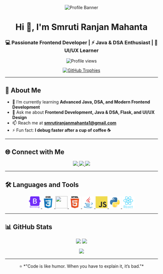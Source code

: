 <!-- Profile Banner -->
<p align="center">
  <img src="https://media.geeksforgeeks.org/wp-content/cdn-uploads/20220416200936/Top-10-Front-End-Developer-Skills-That-You-Need-in-2022.png" 
       alt="Profile Banner" 
       width="50%" />
</p>

<!-- Intro -->
<h1 align="center">Hi 👋, I'm Smruti Ranjan Mahanta</h1>
<h3 align="center">💻 Passionate Frontend Developer | ⚡ Java & DSA Enthusiast | 🎨 UI/UX Learner</h3>

<!-- Profile Views -->
<p align="center">
  <img src="https://komarev.com/ghpvc/?username=smrutiranjanmahanta&label=Profile%20views&color=0e75b6&style=flat" alt="Profile views" />
</p>

<!-- Trophies -->
<p align="center">
  <a href="https://github.com/ryo-ma/github-profile-trophy">
    <img src="https://github-profile-trophy.vercel.app/?username=smrutiranjanmahanta&theme=dracula&margin-w=10&margin-h=10" alt="GitHub Trophies" />
  </a>
</p>

---

## 🚀 About Me  
- 🌱 I’m currently learning **Advanced Java, DSA, and Modern Frontend Development**  
- 💬 Ask me about **Frontend Development, Java & DSA, Flask, and UI/UX Design**  
- 📫 Reach me at **smrutiranjanmahanta1@gmail.com**  
- ⚡ Fun fact: **I debug faster after a cup of coffee ☕**

---

## 🌐 Connect with Me  
<p align="center">
  <a href="https://www.linkedin.com/in/smrutiranjan-mahanta-277718294?utm_source=share&utm_campaign=share_via&utm_content=profile&utm_medium=android_app" target="blank">
    <img src="https://img.shields.io/badge/LinkedIn-%230077B5.svg?style=for-the-badge&logo=linkedin&logoColor=white"/>
  </a>
  <a href="https://www.instagram.com/ig_smruti_?igsh=MW50bWRuajYwY21yMA==" target="blank">
    <img src="https://img.shields.io/badge/Instagram-%23E4405F.svg?style=for-the-badge&logo=instagram&logoColor=white"/>
  </a>
  <a href="https://www.leetcode.com/smruti-77" target="blank">
    <img src="https://img.shields.io/badge/LeetCode-%23FFA116.svg?style=for-the-badge&logo=leetcode&logoColor=black"/>
  </a>
</p>

---

## 🛠 Languages and Tools  
<p align="center">
  <a href="https://getbootstrap.com" target="_blank"> <img src="https://raw.githubusercontent.com/devicons/devicon/master/icons/bootstrap/bootstrap-plain-wordmark.svg" width="40" height="40"/> </a>
  <a href="https://www.w3schools.com/css/" target="_blank"> <img src="https://raw.githubusercontent.com/devicons/devicon/master/icons/css3/css3-original-wordmark.svg" width="40" height="40"/> </a>
  <a href="https://git-scm.com/" target="_blank"> <img src="https://www.vectorlogo.zone/logos/git-scm/git-scm-icon.svg" width="40" height="40"/> </a>
  <a href="https://www.w3.org/html/" target="_blank"> <img src="https://raw.githubusercontent.com/devicons/devicon/master/icons/html5/html5-original-wordmark.svg" width="40" height="40"/> </a>
  <a href="https://www.java.com" target="_blank"> <img src="https://raw.githubusercontent.com/devicons/devicon/master/icons/java/java-original.svg" width="40" height="40"/> </a>
  <a href="https://developer.mozilla.org/en-US/docs/Web/JavaScript" target="_blank"> <img src="https://raw.githubusercontent.com/devicons/devicon/master/icons/javascript/javascript-original.svg" width="40" height="40"/> </a>
  <a href="https://www.python.org" target="_blank"> <img src="https://raw.githubusercontent.com/devicons/devicon/master/icons/python/python-original.svg" width="40" height="40"/> </a>
  <a href="https://reactjs.org/" target="_blank"> <img src="https://raw.githubusercontent.com/devicons/devicon/master/icons/react/react-original-wordmark.svg" width="40" height="40"/> </a>
</p>

---

## 📊 GitHub Stats  
<p align="center">
  <img src="https://github-readme-stats.vercel.app/api?username=smrutiranjanmahanta&show_icons=true&theme=radical" height="165"/>
  <img src="https://github-readme-streak-stats.herokuapp.com/?user=smrutiranjanmahanta&theme=radical" height="165"/>
</p>

<p align="center">
  <img src="https://github-readme-stats.vercel.app/api/top-langs/?username=smrutiranjanmahanta&layout=compact&theme=radical" />
</p>

---

<p align="center">⭐ *"Code is like humor. When you have to explain it, it’s bad."*</p>
